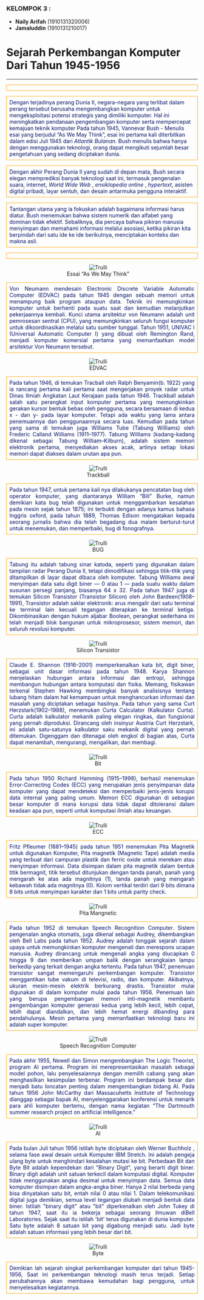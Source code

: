 
<!DOCTYPE html>
<html>
<head>
<title>Belajar Style Sheet Pada CSS</title>
<style type="text/css">
 p{
     padding: 7px;
     color: #051367;
     border: solid 1px orange;
   }
.left    { text-align: left;}
.right   { text-align: right;}
.center  { text-align: center;}
.justify { text-align: justify;}
figure{
  width: 80%; 
}

</style>
</head>
<body>

### KELOMPOK 3 :
+ **Naily Arifah** (1910131320006)
+ **Jamaluddin**   (1910131210017)
#
#
#

# Sejarah Perkembangan Komputer Dari Tahun 1945-1956

__________________________________________________________________
<p class="justify">

Dengan terjadinya perang Dunia II, negara-negara yang terlibat dalam perang tersebut berusaha mengembangkan komputer untuk mengeksploitasi potensi strategis yang dimiliki komputer. Hal ini meningkatkan pendanaan pengembangan komputer serta mempercepat kemajuan teknik komputer Pada tahun 1945, Vannevar Bush - Menulis esai yang berjudul “As We May Think”, esai ini pertama kali diterbitkan dalam edisi Juli 1945 dari <em>Atlantik Bulanan.</em> Bush menulis bahwa hanya dengan menggunakan teknologi, orang dapat mengikuti sejumlah besar pengetahuan yang sedang diciptakan dunia.
<br>


Dengan akhir Perang Dunia II yang sudah di depan mata, Bush secara elegan memprediksi banyak teknologi saat ini, termasuk pengenalan suara, internet, <em> World Wide Web </em>, <em> ensiklopedia online </em>, <em>hypertext</em>, asisten digital pribadi, layar sentuh, dan desain antarmuka pengguna interaktif.
<br>

Tantangan utama yang ia fokuskan adalah bagaimana informasi harus diatur. Bush menemukan bahwa sistem numerik dan alfabet yang dominan tidak efektif. Sebaliknya, dia percaya bahwa pikiran manusia menyimpan dan memahami informasi melalui asosiasi, ketika pikiran kita berpindah dari satu ide ke ide  berikutnya, menciptakan konteks dan makna asli.
<br>
</p>

<figure class="center">
  <img src="asset/AsWeMayThink.png" alt="Trulli">
  <figcaption>Essai “As We May Think”</figcaption>
</figure>

<p class="justify">
Von Neumann mendesain Electronic Discrete Variable Automatic Computer (EDVAC) pada tahun 1945 dengan sebuah memori untuk menampung baik program ataupun data. Teknik ini memungkinkan komputer untuk berhenti pada suatu saat dan kemudian melanjutkan pekerjaannya kembali. Kunci utama arsitektur von Neumann adalah unit pemrosesan sentral (CPU), yang memungkinkan seluruh fungsi komputer untuk dikoordinasikan melalui satu sumber tunggal. Tahun 1951, UNIVAC I (Universal Automatic Computer I) yang dibuat oleh Remington Rand, menjadi komputer komersial pertama yang memanfaatkan model arsitektur Von Neumann tersebut.
<br>
</p>

<figure class="center">
  <img src="asset/EDVAC.png" alt="Trulli">
  <figcaption>EDVAC</figcaption>
</figure>

<p class="justify">
Pada tahun 1946, di temukan Tracball oleh Ralph Benyamin(b. 1922) yang ia rancang pertama kali pertama saat mengerjakan proyek radar untuk Dinas Ilmiah Angkatan Laut Kerajaan pada tahun 1946. Trackball adalah salah satu perangkat input komputer pertama yang memungkinkan gerakan kursor bentuk bebas oleh pengguna, secara bersamaan di kedua x - dan y- pada layar komputer. Tetapi ada waktu yang lama antara penemuannya dan penggunaannya secara luas. Kemudian pada tahun yang sama di temukan juga Williams Tube (Tabung Williams) oleh Frederic Calland Williams (1911–1977). Tabung Williams (kadang-kadang dikenal sebagai Tabung William–Kilburn), adalah sistem memori elektronik pertama, menyediakan akses acak, artinya setiap lokasi memori dapat diakses dalam urutan apa pun.
<br>
</p>

<figure class="center">
  <img src="asset/Trackball.png" alt="Trulli">
  <figcaption>Trackball</figcaption>
</figure>

<p class="justify">
Pada tahun 1947, untuk pertama kali nya dilakukanya pencatatan bug oleh operator komputer, yang diantaranya William “Bill” Burke, namun demikian kata bug telah digunakan untuk menggambarkan kesalahan pada mesin sejak tahun 1875; ini terbukti dengan adanya kamus bahasa Inggris oxford, pada tahun 1889, Thomas Edison mengatakan kepada seorang jurnalis bahwa dia telah begadang dua malam berturut-turut untuk menemukan, dan memperbaiki, bug di fonografnya.
<br>
</p>

<figure class="center">
  <img src="asset/Bug.png" alt="Trulli">
  <figcaption>BUG</figcaption>
</figure>

<p class="justify">
Tabung itu adalah tabung sinar katoda, seperti yang digunakan dalam tampilan radar Perang Dunia II, tetapi dimodifikasi sehingga titik-titik yang ditampilkan di layar dapat dibaca oleh komputer. Tabung Williams awal menyimpan data satu digit biner — 0 atau 1 — pada suatu waktu dalam susunan persegi panjang, biasanya 64 x 32.
Pada tahun 1947 juga di temukan Silicon Transistor (Transistor Silicon) oleh John Bardeen(1908–1991), Transistor adalah saklar elektronik: arus mengalir dari satu terminal ke terminal lain kecuali tegangan diterapkan ke terminal ketiga. Dikombinasikan dengan hukum aljabar Boolean, perangkat sederhana ini telah menjadi blok bangunan untuk mikroprosesor, sistem memori, dan seluruh revolusi komputer.
<br>
</p>

<figure class="center">
  <img src="asset/TransistorSilikon.png" alt="Trulli">
  <figcaption>Silicon Transistor</figcaption>
</figure>

<p class="justify">
Claude E. Shannon (1916–2001) memperkenalkan kata bit, digit biner, sebagai unit dasar informasi pada tahun 1948. Karya Shannon menjelaskan hubungan antara informasi dan entropi, sehingga membangun hubungan antara komputasi dan fisika. Memang, fisikawan terkenal Stephen Hawking membingkai banyak analisisnya tentang lubang hitam dalam hal kemampuan untuk menghancurkan informasi dan masalah yang diciptakan sebagai hasilnya. Pada tahun yang sama Curt Herzstark(1902–1988), menemukan Curta Calculator (Kalkulator Curta). Curta adalah kalkulator mekanik paling elegan ringkas, dan fungsional yang pernah diproduksi. Dirancang oleh insinyur Austria Curt Herzstark, ini adalah satu-satunya kalkulator saku mekanik digital yang pernah ditemukan. Digenggam dan ditenagai oleh engkol di bagian atas, Curta dapat menambah, mengurangi, mengalikan, dan membagi.
<br>
</p>

<figure class="center">
  <img src="asset/TheBit.png" alt="Trulli">
  <figcaption>Bit</figcaption>
</figure>

<p class="justify">
Pada tahun 1950 Richard Hamming (1915–1998), berhasil menemukan Error-Correcting Codes (ECC) yang merupakan jenis penyimpanan data komputer yang dapat mendeteksi dan memperbaiki jenis-jenis korupsi data internal yang paling umum. Memori ECC digunakan di sebagian besar komputer di mana korupsi data tidak dapat ditoleransi dalam keadaan apa pun, seperti untuk komputasi ilmiah atau keuangan.
<br>
</p>

<figure class="center">
  <img src="asset/ECC.png" alt="Trulli">
  <figcaption>ECC</figcaption>
</figure>

<p class="justify">
Fritz Pfleumer (1881–1945) pada tahun 1951 menemukan Pita Magnetik untuk digunakan Komputer, Pita magnetik (Magnetic Tape) adalah media yang terbuat dari campuran plastik dan ferric oxide untuk merekam atau menyimpan informasi. Data disimpan dalam pita magnetik dalam bentuk titik bermagnit, titik tersebut ditunjukan dengan tanda panah, panah yang mengarah ke atas ada magnitnya (1), tanda panah yang mengarah kebawah tidak ada magnitnya (0). Kolom vertikal terdiri dari 9 bits dimana 8 bits untuk menyimpan karakter dan 1 bits untuk parity check.
<br>
</p>

<figure class="center">
  <img src="asset/pita.png" alt="Trulli">
  <figcaption>Pita Mangnetic</figcaption>
</figure>

<p class="justify">
Pada tahun 1952 di temukan Speech Recognition Computer. Sistem pengenalan angka otomatis, juga dikenal sebagai Audrey, dikembangkan oleh Bell Labs pada tahun 1952. Audrey adalah tonggak sejarah dalam upaya untuk memungkinkan komputer mengenali dan merespons ucapan manusia. Audrey dirancang untuk mengenali angka yang diucapkan 0 hingga 9 dan memberikan umpan balik dengan serangkaian lampu berkedip yang terkait dengan angka tertentu.
Pada tahun 1947, penemuan transistor sangat memengaruhi perkembangan komputer. Transistor menggantikan tube vakum di televisi, radio, dan komputer. Akibatnya, ukuran mesin-mesin elektrik berkurang drastis. Transistor mulai digunakan di dalam komputer mulai pada tahun 1956. Penemuan lain yang berupa pengembangan memori inti-magnetik membantu pengembangan komputer generasi kedua yang lebih kecil, lebih cepat, lebih dapat diandalkan, dan lebih hemat energi dibanding para pendahulunya. Mesin pertama yang memanfaatkan teknologi baru ini adalah super komputer.
<br>
</p>

<figure class="center">
  <img src="asset/Recognition.png" alt="Trulli">
  <figcaption>Speech Recognition Computer</figcaption>
</figure>

<p class="justify">
Pada akhir 1955, Newell dan Simon mengembangkan The Logic Theorist, program AI pertama. Program ini merepresentasikan masalah sebagai model pohon, lalu penyelesaiannya dengan memilih cabang yang akan menghasilkan kesimpulan terbenar. Program ini berdampak besar dan menjadi batu loncatan penting dalam mengembangkan bidang AI. Pada tahun 1956 John McCarthy dari Massacuhetts Institute of Technology dianggap sebagai bapak AI, menyelenggarakan konferensi untuk menarik para ahli komputer bertemu, dengan nama kegiatan “The Dartmouth summer research project on artificial intelligence.”
<br>
</p>

<figure class="center">
  <img src="asset/AI.png" alt="Trulli">
  <figcaption>AI</figcaption>
</figure>

<p class="justify">
Pada bulan Juli tahun 1956 istilah byte diciptakan oleh Werner Buchholz , selama fase awal desain untuk Komputer IBM Stretch. Ini adalah pengeja ulang byte untuk menghindari kesalahan mutasi ke bit. Perbedaan Bit dan Byte Bit adalah kependekan dari "Binary Digit", yang berarti digit biner. Binary digit adalah unit satuan terkecil dalam komputasi digital. Komputer tidak menggunakan angka desimal untuk menyimpan data. Semua data komputer disimpan dalam angka-angka biner. Hanya 2 nilai berbeda yang bisa dinyatakan satu bit, entah nilai 0 atau nilai 1. Dalam telekomunikasi digital juga demikian, semua level tegangan diubah menjadi bentuk data biner. Istilah "binary digit" atau "bit" diperkenalkan oleh John Tukey di tahun 1947, saat itu ia bekerja sebagai seorang ilmuwan diBell Laboratories. Sejak saat itu istilah 'bit' terus digunakan di dunia komputer. Satu byte adalah 8 satuan bit yang digabung menjadi satu. Jadi byte adalah satuan informasi yang lebih besar dari bit.
<br>
</p>

<figure class="center">
  <img src="asset/By.png" alt="Trulli">
  <figcaption>Byte</figcaption>
</figure>

<p class="justify">
Demikian lah sejarah singkat perkembangan komputer dari tahun 1945-1956, Saat ini perkembangan teknologi masih terus terjadi. Setiap perubahannya akan membawa kemudahan bagi pengguna, untuk menyelesaikan kegiatannya.
</p>
</body>
</html>